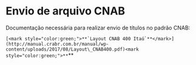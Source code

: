 # Envio de arquivo CNAB

Documentação necessária para realizar envio de títulos no padrão CNAB:

``[<mark style="color:green;">**`Layout CNAB 400 Itaú`**</mark>](http://manual.crabr.com.br/manual/wp-content/uploads/2017/08/Layout\_CNAB400.pdf)<mark style="color:green;">**``**</mark>
